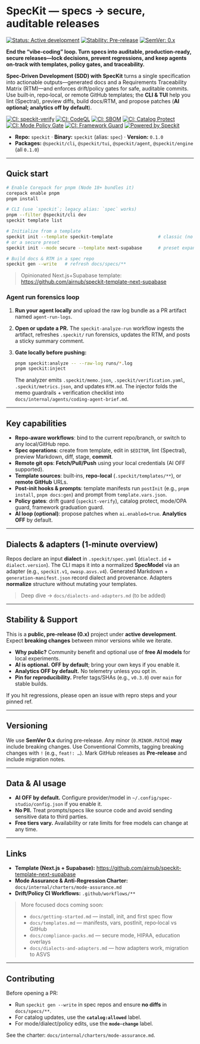 # SpecKit — specs → secure, auditable releases

[![Status: Active development](https://img.shields.io/badge/status-active--development-yellow)](#stability--support)
[![Stability: Pre-release](https://img.shields.io/badge/stability-pre--release-orange)](#stability--support)
[![SemVer: 0.x](https://img.shields.io/badge/semver-0.x-lightgrey)](#versioning)

**End the “vibe‑coding” loop. Turn specs into auditable, production‑ready, secure releases—lock decisions, prevent regressions, and keep agents on‑track with templates, policy gates, and traceability.**

**Spec‑Driven Development (SDD) with SpecKit** turns a single specification into actionable outputs—generated docs and a Requirements Traceability Matrix (RTM)—and enforces drift/policy gates for safe, auditable commits. Use built‑in, repo‑local, or remote GitHub templates; the **CLI & TUI** help you lint (Spectral), preview diffs, build docs/RTM, and propose patches (**AI optional; analytics off by default**).

[![CI: speckit-verify](https://github.com/airnub/speckit/actions/workflows/speckit-verify.yml/badge.svg?branch=main)](https://github.com/airnub/speckit/actions/workflows/speckit-verify.yml)
[![CI: CodeQL](https://github.com/airnub/speckit/actions/workflows/codeql.yml/badge.svg?branch=main)](https://github.com/airnub/speckit/actions/workflows/codeql.yml)
[![CI: SBOM](https://github.com/airnub/speckit/actions/workflows/sbom.yml/badge.svg?branch=main)](https://github.com/airnub/speckit/actions/workflows/sbom.yml)
[![CI: Catalog Protect](https://github.com/airnub/speckit/actions/workflows/catalog-protect.yml/badge.svg?branch=main)](https://github.com/airnub/speckit/actions/workflows/catalog-protect.yml)
[![CI: Mode Policy Gate](https://github.com/airnub/speckit/actions/workflows/opa-guard.yml/badge.svg?branch=main)](https://github.com/airnub/speckit/actions/workflows/opa-guard.yml)
[![CI: Framework Guard](https://github.com/airnub/speckit/actions/workflows/experimental-and-graduation-guard.yml/badge.svg?branch=main)](https://github.com/airnub/speckit/actions/workflows/experimental-and-graduation-guard.yml)
[![Powered by Speckit](https://img.shields.io/badge/powered%20by-speckit-blueviolet)](https://github.com/airnub/speckit)

* **Repo:** `speckit`  ·  **Binary:** `speckit` (alias: `spec`)  ·  **Version:** `0.1.0`
* **Packages:** `@speckit/cli`, `@speckit/tui`, `@speckit/agent`, `@speckit/engine` (all `0.1.0`)

---

## Quick start

```bash
# Enable Corepack for pnpm (Node 18+ bundles it)
corepack enable pnpm
pnpm install

# CLI (use `speckit`; legacy alias: `spec` works)
pnpm --filter @speckit/cli dev
speckit template list

# Initialize from a template
speckit init --template speckit-template                 # classic (no frameworks)
# or a secure preset
speckit init --mode secure --template next-supabase      # preset expands to curated frameworks

# Build docs & RTM in a spec repo
speckit gen --write   # refresh docs/specs/**
```

> Opinionated Next.js+Supabase template: https://github.com/airnub/speckit-template-next-supabase

### Agent run forensics loop

1. **Run your agent locally** and upload the raw log bundle as a PR artifact named `agent-run-logs`.
2. **Open or update a PR.** The `speckit-analyze-run` workflow ingests the artifact, refreshes `.speckit/` run forensics, updates the RTM, and posts a sticky summary comment.
3. **Gate locally before pushing:**

   ```bash
   pnpm speckit:analyze -- --raw-log runs/*.log
   pnpm speckit:inject
   ```

   The analyzer emits `.speckit/memo.json`, `.speckit/verification.yaml`, `.speckit/metrics.json`, and updates `RTM.md`. The injector folds the memo guardrails + verification checklist into `docs/internal/agents/coding-agent-brief.md`.

---

## Key capabilities

- **Repo‑aware workflows**: bind to the current repo/branch, or switch to any local/GitHub repo.
- **Spec operations**: create from template, edit in `$EDITOR`, lint (Spectral), preview Markdown, diff, stage, **commit**.
- **Remote git ops**: **Fetch/Pull/Push** using your local credentials (AI OFF supported).
- **Template sources**: built‑ins, **repo‑local** (`.speckit/templates/**`), or **remote GitHub** URLs.
- **Post‑init hooks & prompts**: template manifests run `postInit` (e.g., `pnpm install`, `pnpm docs:gen`) and prompt from `template.vars.json`.
- **Policy gates**: drift guard (`speckit‑verify`), catalog protect, mode/OPA guard, framework graduation guard.
- **AI loop (optional)**: propose patches when `ai.enabled=true`. **Analytics OFF** by default.

---

## Dialects & adapters (1‑minute overview)

Repos declare an input **dialect** in `.speckit/spec.yaml` (`dialect.id` + `dialect.version`). The CLI maps it into a normalized **SpecModel** via an adapter (e.g., `speckit.v1`, `owasp.asvs.v4`). Generated Markdown + `generation-manifest.json` record dialect and provenance. Adapters **normalize** structure without mutating your templates.

> Deep dive → `docs/dialects-and-adapters.md` (to be added)

---

## Stability & Support

This is a **public, pre‑release (0.x)** project under **active development**. Expect **breaking changes** between minor versions while we iterate.

- **Why public?** Community benefit and optional use of **free AI models** for local experiments.
- **AI is optional.** **OFF by default**; bring your own keys if you enable it.
- **Analytics OFF by default.** No telemetry unless you opt in.
- **Pin for reproducibility.** Prefer tags/SHAs (e.g., `v0.3.0`) over `main` for stable builds.

If you hit regressions, please open an issue with repro steps and your pinned ref.

---

## Versioning

We use **SemVer 0.x** during pre‑release. Any minor (`0.MINOR.PATCH`) **may** include breaking changes. Use Conventional Commits, tagging breaking changes with `!` (e.g., `feat!: …`). Mark GitHub releases as **Pre‑release** and include migration notes.

---

## Data & AI usage

- **AI OFF by default.** Configure provider/model in `~/.config/spec-studio/config.json` if you enable it.
- **No PII.** Treat prompts/specs like source code and avoid sending sensitive data to third parties.
- **Free tiers vary.** Availability or rate limits for free models can change at any time.

---

## Links

- **Template (Next.js + Supabase):** https://github.com/airnub/speckit-template-next-supabase
- **Mode Assurance & Anti‑Regression Charter:** `docs/internal/charters/mode-assurance.md`
- **Drift/Policy CI Workflows:** `.github/workflows/**`

> More focused docs coming soon:
> - `docs/getting-started.md` — install, init, and first spec flow
> - `docs/templates.md` — manifests, vars, postInit, repo‑local vs GitHub
> - `docs/compliance-packs.md` — secure mode, HIPAA, education overlays
> - `docs/dialects-and-adapters.md` — how adapters work, migration to ASVS

---

## Contributing

Before opening a PR:

- Run `speckit gen --write` in spec repos and ensure **no diffs** in `docs/specs/**`.
- For catalog updates, use the **`catalog:allowed`** label.
- For mode/dialect/policy edits, use the **`mode-change`** label.

See the charter: `docs/internal/charters/mode-assurance.md`.

